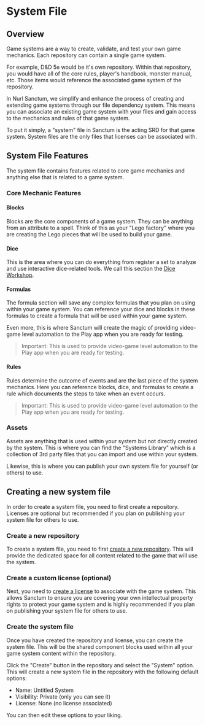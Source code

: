 # System File

## Overview

Game systems are a way to create, validate, and test your own game mechanics. Each repository can contain a single game system.

For example, D&D 5e would be it's own repository. Within that repository, you would have all of the core rules, player's handbook, monster manual, etc. Those items would reference the associated game system of the repository.

In Nurl Sanctum, we simplify and enhance the process of creating and extending game systems through our file dependency system. This means you can associate an existing game system with your files and gain access to the mechanics and rules of that game system.

To put it simply, a "system" file in Sanctum is the acting SRD for that game system. System files are the only files that licenses can be associated with.

## System File Features

The system file contains features related to core game mechanics and anything else that is related to a game system.

### Core Mechanic Features

#### Blocks

Blocks are the core components of a game system. They can be anything from an attribute to a spell. Think of this as your "Lego factory" where you are creating the Lego pieces that will be used to build your game.

#### Dice

This is the area where you can do everything from register a set to analyze and use interactive dice-related tools. We call this section the [Dice Workshop](./dice-workshop).

#### Formulas

The formula section will save any complex formulas that you plan on using within your game system. You can reference your dice and blocks in these formulas to create a formula that will be used within your game system.

Even more, this is where Sanctum will create the magic of providing video-game level automation to the Play app when you are ready for testing.

> Important: This is used to provide video-game level automation to the Play app when you are ready for testing.

#### Rules

Rules determine the outcome of events and are the last piece of the system mechanics. Here you can reference blocks, dice, and formulas to create a rule which documents the steps to take when an event occurs.

> Important: This is used to provide video-game level automation to the Play app when you are ready for testing.

### Assets

Assets are anything that is used within your system but not directly created by the system. This is where you can find the "Systems Library" which is a collection of 3rd party files that you can import and use within your system.

Likewise, this is where you can publish your own system file for yourself (or others) to use.

## Creating a new system file

In order to create a system file, you need to first create a repository. Licenses are optional but recommended if you plan on publishing your system file for others to use.

### Create a new repository

To create a system file, you need to first [create a new repository](https://nurlttrpg.com/docs/repository-management). This will provide the dedicated space for all content related to the game that will use the system.

### Create a custom license (optional)

Next, you need to [create a license](./creating-a-license.md) to associate with the game system. This allows Sanctum to ensure you are covering your own intellectual property rights to protect your game system and is highly recommended if you plan on publishing your system file for others to use.

### Create the system file

Once you have created the repository and license, you can create the system file. This will be the shared component blocks used within all your game system content within the repository.

Click the "Create" button in the repository and select the "System" option. This will create a new system file in the repository with the following default options:

- Name: Untitled System
- Visibility: Private (only you can see it)
- License: None (no license associated)

You can then edit these options to your liking.
